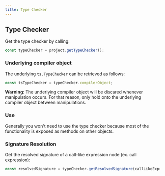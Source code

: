 ```yaml
---
title: Type Checker
---
```


## Type Checker

Get the type checker by calling:

```ts
const typeChecker = project.getTypeChecker();
```

### Underlying compiler object

The underlying `ts.TypeChecker` can be retrieved as follows:

```ts
const tsTypeChecker = typeChecker.compilerObject;
```

**Warning:** The underlying compiler object will be discared whenever manipulation occurs. For that reason, only hold onto the underlying compiler object between manipulations.

### Use

Generally you won't need to use the type checker because most of the functionality is exposed as methods on other objects.

### Signature Resolution

Get the resolved signature of a call-like expression node (ex. call expression):

```ts
const resolvedSignature = typeChecker.getResolvedSignature(callLikeExpression);
```

